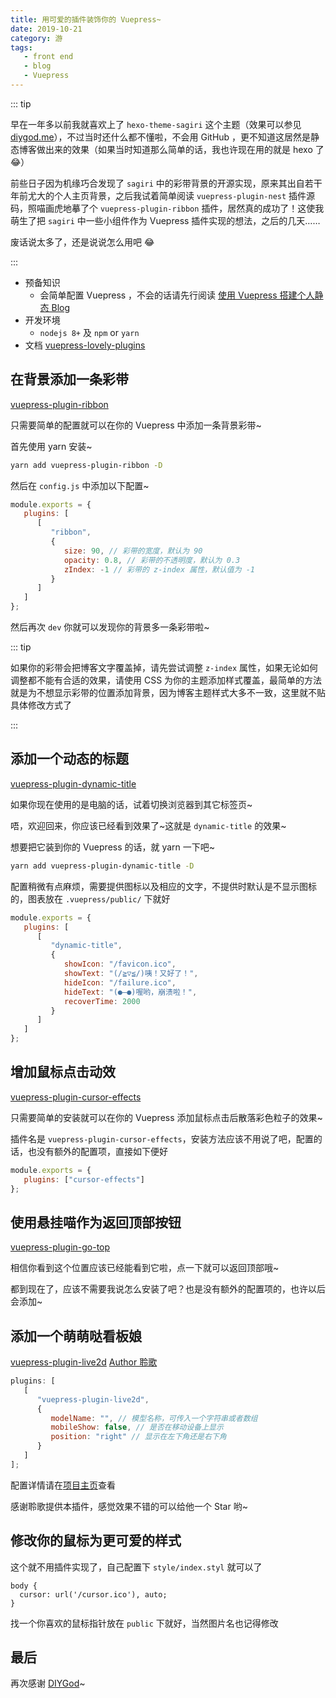 ```yaml
---
title: 用可爱的插件装饰你的 Vuepress~
date: 2019-10-21
category: 游
tags:
   - front end
   - blog
   - Vuepress
---
```


::: tip

早在一年多以前我就喜欢上了 `hexo-theme-sagiri` 这个主题（效果可以参见 [diygod.me](https://diygod.me/)），不过当时还什么都不懂啦，不会用 GitHub ，更不知道这居然是静态博客做出来的效果（如果当时知道那么简单的话，我也许现在用的就是 hexo 了 :joy:）

前些日子因为机缘巧合发现了 `sagiri` 中的彩带背景的开源实现，原来其出自若干年前尤大的个人主页背景，之后我试着简单阅读 `vuepress-plugin-nest` 插件源码，照喵画虎地摹了个 `vuepress-plugin-ribbon` 插件，居然真的成功了！这使我萌生了把 `sagiri` 中一些小组件作为 Vuepress 插件实现的想法，之后的几天……

废话说太多了，还是说说怎么用吧 :joy:

:::

<!-- more -->

-  预备知识
   -  会简单配置 Vuepress ，不会的话请先行阅读 [使用 Vuepress 搭建个人静态 Blog](16_build_blog_by_vuepress.md)
-  开发环境
   -  `nodejs 8+` 及 `npm` or `yarn`
-  文档 [vuepress-lovely-plugins](https://www.sigure.xyz/vuepress-lovely-plugins/)

## 在背景添加一条彩带

[vuepress-plugin-ribbon](https://github.com/SigureMo/vuepress-plugin-ribbon)

只需要简单的配置就可以在你的 Vuepress 中添加一条背景彩带~

首先使用 yarn 安装~

```bash
yarn add vuepress-plugin-ribbon -D
```

然后在 `config.js` 中添加以下配置~

```js
module.exports = {
   plugins: [
      [
         "ribbon",
         {
            size: 90, // 彩带的宽度，默认为 90
            opacity: 0.8, // 彩带的不透明度，默认为 0.3
            zIndex: -1 // 彩带的 z-index 属性，默认值为 -1
         }
      ]
   ]
};
```

然后再次 `dev` 你就可以发现你的背景多一条彩带啦~

::: tip

如果你的彩带会把博客文字覆盖掉，请先尝试调整 `z-index` 属性，如果无论如何调整都不能有合适的效果，请使用 CSS 为你的主题添加样式覆盖，最简单的方法就是为不想显示彩带的位置添加背景，因为博客主题样式大多不一致，这里就不贴具体修改方式了

:::

## 添加一个动态的标题

[vuepress-plugin-dynamic-title](https://github.com/SigureMo/vuepress-plugin-dynamic-title)

如果你现在使用的是电脑的话，试着切换浏览器到其它标签页~

唔，欢迎回来，你应该已经看到效果了~这就是 `dynamic-title` 的效果~

想要把它装到你的 Vuepress 的话，就 yarn 一下吧~

```bash
yarn add vuepress-plugin-dynamic-title -D
```

配置稍微有点麻烦，需要提供图标以及相应的文字，不提供时默认是不显示图标的，图表放在 `.vuepress/public/` 下就好

```js
module.exports = {
   plugins: [
      [
         "dynamic-title",
         {
            showIcon: "/favicon.ico",
            showText: "(/≧▽≦/)咦！又好了！",
            hideIcon: "/failure.ico",
            hideText: "(●—●)喔哟，崩溃啦！",
            recoverTime: 2000
         }
      ]
   ]
};
```

## 增加鼠标点击动效

[vuepress-plugin-cursor-effects](https://github.com/SigureMo/vuepress-plugin-cursor-effects)

只需要简单的安装就可以在你的 Vuepress 添加鼠标点击后散落彩色粒子的效果~

插件名是 `vuepress-plugin-cursor-effects`，安装方法应该不用说了吧，配置的话，也没有额外的配置项，直接如下便好

```js
module.exports = {
   plugins: ["cursor-effects"]
};
```

## 使用悬挂喵作为返回顶部按钮

[vuepress-plugin-go-top](https://github.com/SigureMo/vuepress-plugin-go-top)

相信你看到这个位置应该已经能看到它啦，点一下就可以返回顶部哦~

都到现在了，应该不需要我说怎么安装了吧？也是没有额外的配置项的，也许以后会添加~

## 添加一个萌萌哒看板娘

[vuepress-plugin-live2d](https://github.com/yanjun0501/vuepress-plugin-live2d) [Author 聆歌](https://github.com/yanjun0501/vuepress-plugin-live2d)

```js
plugins: [
   [
      "vuepress-plugin-live2d",
      {
         modelName: "", // 模型名称，可传入一个字符串或者数组
         mobileShow: false, // 是否在移动设备上显示
         position: "right" // 显示在左下角还是右下角
      }
   ]
];
```

配置详情请在[项目主页](https://github.com/yanjun0501/vuepress-plugin-live2d)查看

感谢聆歌提供本插件，感觉效果不错的可以给他一个 Star 哟~

## 修改你的鼠标为更可爱的样式

这个就不用插件实现了，自己配置下 `style/index.styl` 就可以了

```stylus
body {
  cursor: url('/cursor.ico'), auto;
}
```

找一个你喜欢的鼠标指针放在 `public` 下就好，当然图片名也记得修改

## 最后

再次感谢 [DIYGod](https://github.com/DIYgod)~
